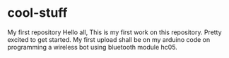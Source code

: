# cool-stuff
My first repository
Hello all,
This is my first work on this repository. Pretty excited to get started.
My first upload shall be on my arduino code on programming a wireless bot using bluetooth module hc05.

